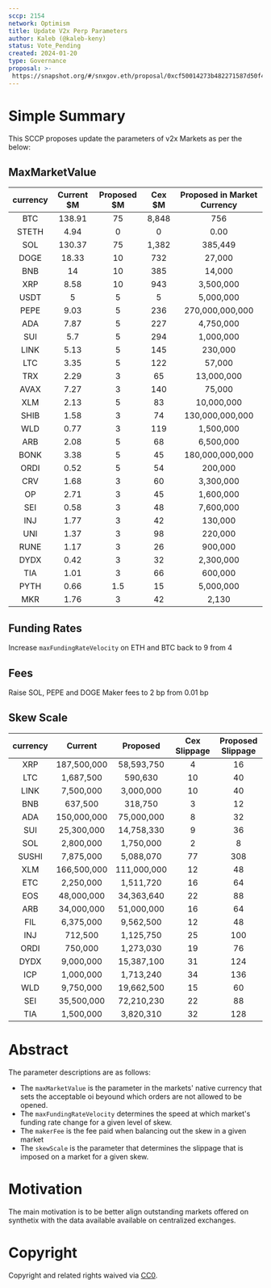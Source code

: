 ```yaml
---
sccp: 2154
network: Optimism 
title: Update V2x Perp Parameters
author: Kaleb (@kaleb-keny)
status: Vote_Pending
created: 2024-01-20
type: Governance
proposal: >-
 https://snapshot.org/#/snxgov.eth/proposal/0xcf50014273b482271587d50f4718803ae54c31a6d6dce2b4272f6da4bd029fff
---
```


# Simple Summary

This SCCP proposes update the parameters of v2x Markets as per the below:

## MaxMarketValue

| **currency** | **Current $M** | **Proposed $M** | **Cex $M** | **Proposed in Market Currency** |
|:------------:|:--------------:|:---------------:|:----------:|:-------------------------------:|
|      BTC     |     138.91     |        75       |    8,848   |               756               |
|     STETH    |      4.94      |        0        |      0     |               0.00              |
|      SOL     |     130.37     |        75       |    1,382   |             385,449             |
|     DOGE     |      18.33     |        10       |     732    |              27,000             |
|      BNB     |       14       |        10       |     385    |              14,000             |
|      XRP     |      8.58      |        10       |     943    |            3,500,000            |
|     USDT     |        5       |        5        |      5     |            5,000,000            |
|     PEPE     |      9.03      |        5        |     236    |         270,000,000,000         |
|      ADA     |      7.87      |        5        |     227    |            4,750,000            |
|      SUI     |       5.7      |        5        |     294    |            1,000,000            |
|     LINK     |      5.13      |        5        |     145    |             230,000             |
|      LTC     |      3.35      |        5        |     122    |              57,000             |
|      TRX     |      2.29      |        3        |     65     |            13,000,000           |
|     AVAX     |      7.27      |        3        |     140    |              75,000             |
|      XLM     |      2.13      |        5        |     83     |            10,000,000           |
|     SHIB     |      1.58      |        3        |     74     |         130,000,000,000         |
|      WLD     |      0.77      |        3        |     119    |            1,500,000            |
|      ARB     |      2.08      |        5        |     68     |            6,500,000            |
|     BONK     |      3.38      |        5        |     45     |         180,000,000,000         |
|     ORDI     |      0.52      |        5        |     54     |             200,000             |
|      CRV     |      1.68      |        3        |     60     |            3,300,000            |
|      OP      |      2.71      |        3        |     45     |            1,600,000            |
|      SEI     |      0.58      |        3        |     48     |            7,600,000            |
|      INJ     |      1.77      |        3        |     42     |             130,000             |
|      UNI     |      1.37      |        3        |     98     |             220,000             |
|     RUNE     |      1.17      |        3        |     26     |             900,000             |
|     DYDX     |      0.42      |        3        |     32     |            2,300,000            |
|      TIA     |      1.01      |        3        |     66     |             600,000             |
|     PYTH     |      0.66      |       1.5       |     15     |            5,000,000            |
|      MKR     |      1.76      |        3        |     42     |              2,130              |


## Funding Rates
Increase  `maxFundingRateVelocity` on ETH and BTC back to 9 from 4

## Fees
Raise SOL, PEPE and DOGE Maker fees to 2 bp from 0.01 bp

## Skew Scale

| **currency** | **Current** | **Proposed** | **Cex Slippage** | **Proposed Slippage** |
|:------------:|:-----------:|:------------:|:----------------:|:---------------------:|
|      XRP     | 187,500,000 |  58,593,750  |         4        |           16          |
|      LTC     |  1,687,500  |    590,630   |        10        |           40          |
|     LINK     |  7,500,000  |   3,000,000  |        10        |           40          |
|      BNB     |   637,500   |    318,750   |         3        |           12          |
|      ADA     | 150,000,000 |  75,000,000  |         8        |           32          |
|      SUI     |  25,300,000 |  14,758,330  |         9        |           36          |
|      SOL     |  2,800,000  |   1,750,000  |         2        |           8           |
|     SUSHI    |  7,875,000  |   5,088,070  |        77        |          308          |
|      XLM     | 166,500,000 |  111,000,000 |        12        |           48          |
|      ETC     |  2,250,000  |   1,511,720  |        16        |           64          |
|      EOS     |  48,000,000 |  34,363,640  |        22        |           88          |
|      ARB     |  34,000,000 |  51,000,000  |        16        |           64          |
|      FIL     |  6,375,000  |   9,562,500  |        12        |           48          |
|      INJ     |   712,500   |   1,125,750  |        25        |          100          |
|     ORDI     |   750,000   |   1,273,030  |        19        |           76          |
|     DYDX     |  9,000,000  |  15,387,100  |        31        |          124          |
|      ICP     |  1,000,000  |   1,713,240  |        34        |          136          |
|      WLD     |  9,750,000  |  19,662,500  |        15        |           60          |
|      SEI     |  35,500,000 |  72,210,230  |        22        |           88          |
|      TIA     |  1,500,000  |   3,820,310  |        32        |          128          |

# Abstract

The parameter descriptions are as follows:
- The `maxMarketValue` is the parameter in the markets' native currency that sets the acceptable oi beyound which orders are not allowed to be opened.
- The `maxFundingRateVelocity` determines the speed at which market's funding rate change for a given level of skew.
- The `makerFee` is the fee paid when balancing out the skew in a given market
- The `skewScale` is the parameter that determines the slippage that is imposed on a market for a given skew.


# Motivation

The main motivation is to be better align outstanding markets offered on synthetix with the data available available on centralized exchanges. 


# Copyright
Copyright and related rights waived via [CC0](https://creativecommons.org/publicdomain/zero/1.0/).
